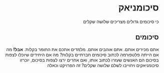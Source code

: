 <h1 dir="rtl">סיכומניאק</h1>
<p dir="rtl">כי סיכומים גדולים מצריכים שלושה שקלים</p>

<h2 dir="rtl">סיכומים</h2>
<p dir="rtl">אתם מכירים אותם. אתם אוהבים אותם. מלמדים אתכם את החומר בקלות. <b>אבל!</b> מה אם הייתה פלטפורמה לכתוב סיכומים חברתיים בקלות? מה אם היחידים שיוכלו לצפות בסיכום הם האנשים שעזרו לכתוב אותו, ואם אחרים ירצו לצפות בסיכום, יוכרזו סיכומניאקים ויחוייבו לשלם שלושה שקלים? זה הפרויקט וכאלה</p>
